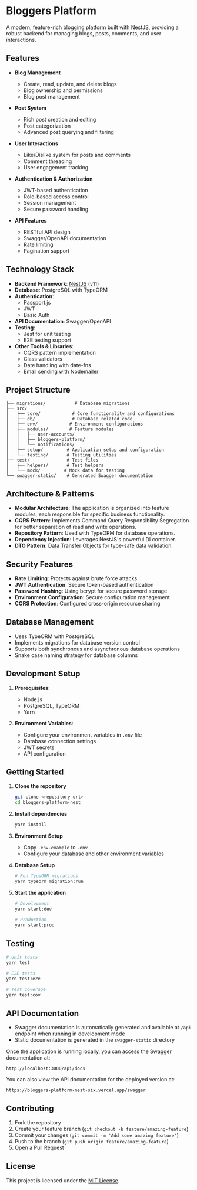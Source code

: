 # Bloggers Platform

A modern, feature-rich blogging platform built with NestJS, providing a robust backend for managing blogs, posts, comments, and user interactions.

## Features

- **Blog Management**

  - Create, read, update, and delete blogs
  - Blog ownership and permissions
  - Blog post management

- **Post System**

  - Rich post creation and editing
  - Post categorization
  - Advanced post querying and filtering

- **User Interactions**

  - Like/Dislike system for posts and comments
  - Comment threading
  - User engagement tracking

- **Authentication & Authorization**

  - JWT-based authentication
  - Role-based access control
  - Session management
  - Secure password handling

- **API Features**
  - RESTful API design
  - Swagger/OpenAPI documentation
  - Rate limiting
  - Pagination support

## Technology Stack

- **Backend Framework**: [NestJS](https://nestjs.com/) (v11)
- **Database**: PostgreSQL with TypeORM
- **Authentication**:
  - Passport.js
  - JWT
  - Basic Auth
- **API Documentation**: Swagger/OpenAPI
- **Testing**:
  - Jest for unit testing
  - E2E testing support
- **Other Tools & Libraries**:
  - CQRS pattern implementation
  - Class validators
  - Date handling with date-fns
  - Email sending with Nodemailer

## Project Structure

```
├── migrations/           # Database migrations
├── src/
│   ├── core/            # Core functionality and configurations
│   ├── db/              # Database related code
│   ├── env/            # Environment configurations
│   ├── modules/        # Feature modules
│   │   ├── user-accounts/
│   │   ├── bloggers-platform/
│   │   └── notifications/
│   ├── setup/         # Application setup and configuration
│   └── testing/       # Testing utilities
├── test/              # Test files
│   ├── helpers/       # Test helpers
│   └── mock/         # Mock data for testing
└── swagger-static/    # Generated Swagger documentation
```

## Architecture & Patterns

- **Modular Architecture**: The application is organized into feature modules, each responsible for specific business functionality.
- **CQRS Pattern**: Implements Command Query Responsibility Segregation for better separation of read and write operations.
- **Repository Pattern**: Used with TypeORM for database operations.
- **Dependency Injection**: Leverages NestJS's powerful DI container.
- **DTO Pattern**: Data Transfer Objects for type-safe data validation.

## Security Features

- **Rate Limiting**: Protects against brute force attacks
- **JWT Authentication**: Secure token-based authentication
- **Password Hashing**: Using bcrypt for secure password storage
- **Environment Configuration**: Secure configuration management
- **CORS Protection**: Configured cross-origin resource sharing

## Database Management

- Uses TypeORM with PostgreSQL
- Implements migrations for database version control
- Supports both synchronous and asynchronous database operations
- Snake case naming strategy for database columns

## Development Setup

1. **Prerequisites**:

   - Node.js
   - PostgreSQL, TypeORM
   - Yarn

2. **Environment Variables**:
   - Configure your environment variables in `.env` file
   - Database connection settings
   - JWT secrets
   - API configuration

## Getting Started

1. **Clone the repository**

   ```bash
   git clone <repository-url>
   cd bloggers-platform-nest
   ```

2. **Install dependencies**

   ```bash
   yarn install
   ```

3. **Environment Setup**

   - Copy `.env.example` to `.env`
   - Configure your database and other environment variables

4. **Database Setup**

   ```bash
   # Run TypeORM migrations
   yarn typeorm migration:run
   ```

5. **Start the application**

   ```bash
   # Development
   yarn start:dev

   # Production
   yarn start:prod
   ```

## Testing

```bash
# Unit tests
yarn test

# E2E tests
yarn test:e2e

# Test coverage
yarn test:cov
```

## API Documentation

- Swagger documentation is automatically generated and available at `/api` endpoint when running in development mode
- Static documentation is generated in the `swagger-static` directory

Once the application is running locally, you can access the Swagger documentation at:

```
http://localhost:3000/api/docs
```

You can also view the API documentation for the deployed version at:

```
https://bloggers-platform-nest-six.vercel.app/swagger
```

## Contributing

1. Fork the repository
2. Create your feature branch (`git checkout -b feature/amazing-feature`)
3. Commit your changes (`git commit -m 'Add some amazing feature'`)
4. Push to the branch (`git push origin feature/amazing-feature`)
5. Open a Pull Request

## License

This project is licensed under the [MIT License](LICENSE).
